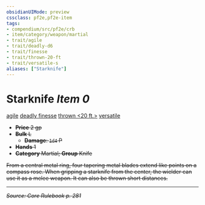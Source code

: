 ```yaml
---
obsidianUIMode: preview
cssclass: pf2e,pf2e-item
tags:
- compendium/src/pf2e/crb
- item/category/weapon/martial
- trait/agile
- trait/deadly-d6
- trait/finesse
- trait/thrown-20-ft
- trait/versatile-s
aliases: ["Starknife"]
---
```

# Starknife *Item 0*  
[agile](agile.md "Agile Weapon Trait")  [deadly <d6>](rules/traits/deadly-d6.md "Deadly Weapon Trait")  [finesse](finesse.md "Finesse Weapon Trait")  [thrown <20 ft.>](rules/traits/thrown-20-ft.md "Thrown Weapon Trait")  [versatile <s>](rules/traits/versatile-s.md "Versatile Weapon Trait")  

- **Price** 2 gp
- **Bulk** L
  - **Damage**: `1d4` P
- **Hands** 1
- **Category** Martial; **Group** Knife 

From a central metal ring, four tapering metal blades extend like points on a compass rose. When gripping a starknife from the center, the wielder can use it as a melee weapon. It can also be thrown short distances.


---
*Source: Core Rulebook p. 281*
